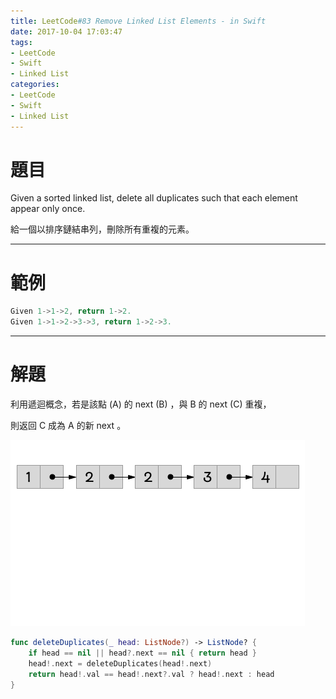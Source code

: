 ```yaml
---
title: LeetCode#83 Remove Linked List Elements - in Swift
date: 2017-10-04 17:03:47
tags:
- LeetCode
- Swift
- Linked List
categories:
- LeetCode
- Swift
- Linked List
---
```


# 題目

Given a sorted linked list, delete all duplicates such that each element appear only once.

給一個以排序鏈結串列，刪除所有重複的元素。

---

# 範例

``` swift
Given 1->1->2, return 1->2.
Given 1->1->2->3->3, return 1->2->3.
```

---

# 解題

利用遞迴概念，若是該點 (A) 的 next (B) ，與 B 的 next (C) 重複，

則返回 C 成為 A 的新 next 。

![](../images/leetcode-83/remove_nodes.gif)

``` swift
func deleteDuplicates(_ head: ListNode?) -> ListNode? {
    if head == nil || head?.next == nil { return head }
    head!.next = deleteDuplicates(head!.next)
    return head!.val == head!.next?.val ? head!.next : head
}
```